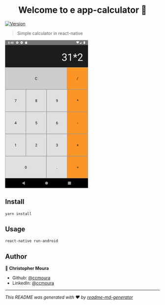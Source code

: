 <h1 align="center">Welcome to e app-calculator    👋</h1>
<p>
  <a href="https://www.npmjs.com/package/e app-calculator   " target="_blank">
    <img alt="Version" src="https://img.shields.io/npm/v/e app-calculator   .svg">
  </a>
</p>

> Simple calculator in react-native   

<p>
  <img width="270" height="480" alt="Version" src="./images/screen.png" />
</p>

## Install

```sh
yarn install
```

## Usage

```sh
react-native run-android  
```

## Author

👤 **Christopher Moura**

* Github: [@ccmoura](https://github.com/ccmoura)
* LinkedIn: [@ccmoura](https://linkedin.com/in/ccmoura)

***
_This README was generated with ❤️ by [readme-md-generator](https://github.com/kefranabg/readme-md-generator)_